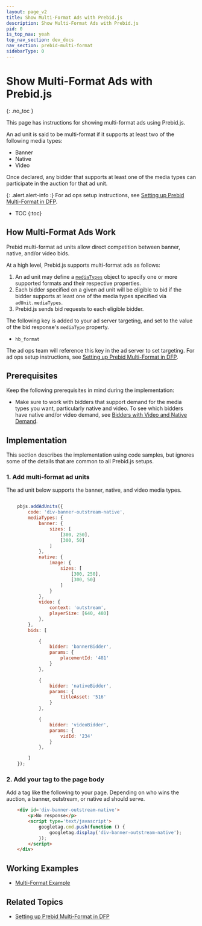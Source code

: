 ```yaml
---
layout: page_v2
title: Show Multi-Format Ads with Prebid.js
description: Show Multi-Format Ads with Prebid.js
pid: 0
is_top_nav: yeah
top_nav_section: dev_docs
nav_section: prebid-multi-format
sidebarType: 0
---
```


<div class="bs-docs-section" markdown="1">

# Show Multi-Format Ads with Prebid.js
{: .no_toc }

This page has instructions for showing multi-format ads using Prebid.js.

An ad unit is said to be multi-format if it supports at least two of the following media types:

+ Banner
+ Native
+ Video

Once declared, any bidder that supports at least one of the media types can participate in the auction for that ad unit.

{: .alert.alert-info :}
For ad ops setup instructions, see [Setting up Prebid Multi-Format in DFP]({{site.baseurl}}/adops/setting-up-prebid-multi-format-in-dfp.html).

* TOC
{:toc}

## How Multi-Format Ads Work

Prebid multi-format ad units allow direct competition between banner, native, and/or video bids.

At a high level, Prebid.js supports multi-format ads as follows:

1. An ad unit may define a [`mediaTypes`]({{site.baseurl}}/dev-docs/publisher-api-reference.html#addAdUnits-MediaTypes) object to specify one or more supported formats and their respective properties.
2. Each bidder specified on a given ad unit will be eligible to bid if the bidder supports at least one of the media types specified via `adUnit.mediaTypes`.
3. Prebid.js sends bid requests to each eligible bidder.

The following key is added to your ad server targeting, and set to the value of the bid response's `mediaType` property.

+ `hb_format`

The ad ops team will reference this key in the ad server to set targeting.  For ad ops setup instructions, see [Setting up Prebid Multi-Format in DFP]({{site.baseurl}}/adops/setting-up-prebid-multi-format-in-dfp.html).

## Prerequisites

Keep the following prerequisites in mind during the implementation:

+ Make sure to work with bidders that support demand for the media types you want, particularly native and video.  To see which bidders have native and/or video demand, see [Bidders with Video and Native Demand]({{site.baseurl}}/dev-docs/bidders.html#bidders-with-video-and-native-demand).

## Implementation

This section describes the implementation using code samples, but ignores some of the details that are common to all Prebid.js setups.

### 1. Add multi-format ad units

The ad unit below supports the banner, native, and video media types.

```javascript

    pbjs.addAdUnits({
        code: 'div-banner-outstream-native',
        mediaTypes: {
            banner: {
                sizes: [
                    [300, 250],
                    [300, 50]
                ]
            },
            native: {
                image: {
                    sizes: [
                        [300, 250],
                        [300, 50]
                    ]
                }
            },
            video: {
                context: 'outstream',
                playerSize: [640, 480]
            },
        },
        bids: [

            {
                bidder: 'bannerBidder',
                params: {
                    placementId: '481'
                }
            },

            {
                bidder: 'nativeBidder',
                params: {
                    titleAsset: '516'
                }
            },

            {
                bidder: 'videoBidder',
                params: {
                    vidId: '234'
                }
            },

        ]
    });
```

### 2. Add your tag to the page body

Add a tag like the following to your page.  Depending on who wins the auction, a banner, outstream, or native ad should serve.

```html
    <div id='div-banner-outstream-native'>
        <p>No response</p>
        <script type='text/javascript'>
            googletag.cmd.push(function () {
                googletag.display('div-banner-outstream-native');
            });
        </script>
    </div>
```

## Working Examples

+ [Multi-Format Example]({{site.baseurl}}/examples/multi_format_example.html)

## Related Topics

+ [Setting up Prebid Multi-Format in DFP]({{site.baseurl}}/adops/setting-up-prebid-multi-format-in-dfp.html)

</div>
